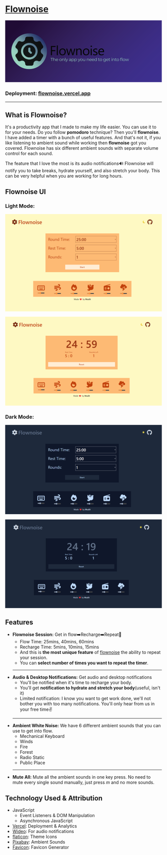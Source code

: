 # [Flownoise](https://flownoise.vercel.app/)
![flownoise-banner](./Assests/flownoise%20banner.png)

### Deployment: [flownoise.vercel.app](https://flownoise.vercel.app/)
---

## What is Flownoise?
It's a productivity app that I made to make my life easier. You can use it to for your needs. Do you follow **pomodoro** technique? Then you'll **flownoise**. I have added a timer with a bunch of useful features. And that's not it, if you like listening to ambient sound while working then **flownoise** got you covered. Flownoise has six different ambient sounds with separate volume control for each sound.

The feature that I love the most is its audio notifications🔊 Flownoise will notify you to take breaks, hydrate yourself, and also stretch your body. This can be very helpful when you are working for long hours.

## Flownoise UI

### Light Mode:
![flownoise-timer-ui](./Assets/Screenshots/Screenshot%202023-02-08%20013821.png)

![flownoise-ui](./Assets/Screenshots/Screenshot%202023-02-08%20013915.png)


### Dark Mode:
![flownoise-dark-ui](./Assets/Screenshots/Screenshot%202023-02-08%20014129.png)

![flownoise-dark-ui](./Assets/Screenshots/Screenshot%202023-02-08%20014322.png)

## Features
- **Flownoise Session:** Get in flow➡️Recharge➡️Repeat🔁
  - Flow Time: 25mins, 40mins, 60mins
  -  Recharge Time: 5mins, 10mins, 15mins
  - And this is **the most unique feature** of [flownoise](https://flownoise.vercel.app/) the ability to repeat your session.
  - You can **select number of times you want to repeat the timer**.
  ---
- **Audio & Desktop Notifications:** Get audio and desktop notifications
  - You'll be notified when it's time to recharge your body.
  - You'll get **notification to hydrate and stretch your body**(useful, isn't it)
  - Limited notification: I know you want to get work done, we'll not bother you with too many notifications. You'll only hear from us in your free time✌️
  ---
- **Ambient White Noise:** We have 6 different ambient sounds that you can use to get into flow.
  - Mechanical Keyboard
  - Winds
  - Fire
  - Forest
  - Radio Static
  - Public Place
  ---
- **Mute All:** Mute all the ambient sounds in one key press. No need to mute every single sound manually, just press *m* and no more sounds.

## Technology Used & Attribution
- JavaScript
  - Event Listeners & DOM Manipulation
  - Asynchronous JavaScript
- [Vercel](https://vercel.com/): Deployment & Analytics
- [Wideo](https://wideo.co/text-to-speech/): For audio notifications
- [flaticon](https://www.flaticon.com/): Theme Icons
- [Pixabay](http://pixabay.com/music): Ambient Sounds
- [Favicon](favicon.io): Favicon Generator